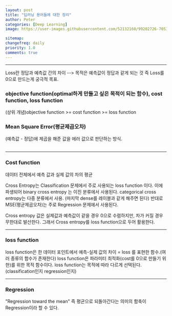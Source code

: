 ```yaml
---
layout: post
title: "딥러닝 용어들에 대한 정리"
author: Peter
categories: [Deep Learning]
image: https://user-images.githubusercontent.com/52132160/99202726-7053ac00-27f3-11eb-8ce4-2c3be45146c2.png

sitemap:
changefreq: daily
priority: 1.0
comments: true
---
```


---

Loss란 정답과 예측값 간의 차이 --> 목적은 예측값이 정답과 같게 되는 것 즉 Loss를 0으로 만드는게 궁극적 목표.

### objective function(optimal하게 만들고 싶은 목적이 되는 함수), cost function, loss function

(상위 개념)objective function >= cost function >= loss function

### Mean Square Error(평균제곱오차)

<p>
(예측값 - 정답)에 제곱을 해준 값을 에러 값으로 판단하는 방식. 
<br>
<br>

</p>
<hr>

### Cost function

<p>

데이터 전체에서 예측 값과 실제 값의 차의 평균

Cross Entropy는 Classification 문제에서 주로 사용되는 loss function 이다.
이에 파생되어 binary cross entropy 는 이진 분류에서 사용된다.
categorical cross entropy는 다중 분류에서 사용. (마지막 dense를 레이블과 같게 해주면 된다)
반대로 MSE(평균제곱오차)는 주로 Regression 문제에서 사용된다.

Cross entropy 값은 실제값과 예측값이 같을 경우 0으로 수렴하지만, 차가 커질 경우 무한대로 발산한다.
그래서 Cross entropy를 loss function으로 두어 활용한다.

</p>
<p>

</p>

---

### loss function

<p>
loss function은 한 데이터 포인트에서 예측-실제 값의 차이 = loss 를 표현한 함수.(여러 종류의 함수가 존재한다)
loss function은 파라미터 최적화(cost를 0으로 만들기 위한)를 위한 목적 함수이다.
loss function는 목적에 따라 다르게 선택된다.(classification인지 regression인지)
</p>

---

### Regression

"Regression toward the mean" 즉 평균으로 되돌아간다는 의미의 함축이 Regression이라 할 수 있다.
